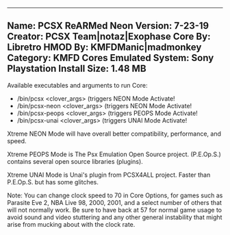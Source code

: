 -----------------------
Name: PCSX ReARMed Neon
Version: 7-23-19
Creator: PCSX Team|notaz|Exophase
Core By: Libretro
HMOD By: KMFDManic|madmonkey
Category: KMFD Cores
Emulated System: Sony Playstation 
Install Size: 1.48 MB
-----------------------
Available executables and arguments to run Core:
- /bin/pcsx <rom> <clover_args> (triggers NEON Mode Activate!
- /bin/pcsx-neon <rom> <clover_args> (triggers NEON Mode Activate!
- /bin/pcsx-peops <rom> <clover_args> (triggers PEOPS Mode Activate!
- /bin/pcsx-unai <rom> <clover_args> (triggers UNAI Mode Activate!

Xtreme NEON Mode will have overall better compatibility, performance, and speed.

Xtreme PEOPS Mode is The Psx Emulation Open Source project.  (P.E.Op.S.) contains several open source libraries (plugins).

Xtreme UNAI Mode is Unai's plugin from PCSX4ALL project.  Faster than P.E.Op.S. but has some glitches.

Note: You can change clock speed to 70 in Core Options, for games such as Parasite Eve 2, NBA Live 98, 2000, 2001, and
a select number of others that will not normally work.  Be sure to have back at 57 for normal game usage to avoid sound
and video stuttering and any other general instability that might arise from mucking about with the clock rate.
